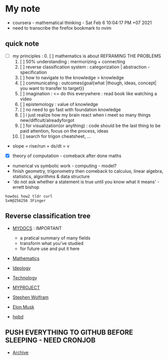 # My note
- coursera - mathematical thinking - Sat Feb  6 10:04:17 PM +07 2021
- need to transcribe the firefox bookmark to nvim
## quick note
* [ ] my principles :
    0. [ ] mathematics is about REFRAMING THE PROBLEMS
    1. [ ] 50% understanding : mermorizing + connecting
    2. [ ] reverse classification system : categorization | abstraction - specification
    3. [ ] how to navigate to the knowledge > knowledge
    4. [ ] communicating : outcomes{goal{what |though, ideas, concept| you want to transfer to target}}
    5. [ ] imagination : <= do this everywhere : read book like watching a video
    6. [ ] epistemology : value of knowledge
    7. [ ] no need to go fast with foundation knowledge 
    8. [ ] i just realize how my brain react when i meet so many things new/diffcult/alreadyforgot
    9. [ ] for visualization(or anything) : code should be the last thing to be paid attention, focus on the process, ideas
    10. [ ] search for trigon cheatsheet, ...
- slope = rise/run = ds/dt = v
- [X] theory of computation - comeback after done maths
- numerical vs symbolic work - computing - model?
- finish geometry, trigonometry then comeback to calculus, linear algebra, statistics, algorithms & data structure
- 'do not ask whether a statement is true until you know what it means' - errett bishop
```
howdoi how2 tldr curl
SxH@256256 3Finger
```

## Reverse classification tree
* [MYDOCS](MYDOCS) : IMPORTANT
    * a pratical summary of many fields
    * transform what you've studied
    * for future use and put it here

* [Mathematics](Mathematics)
* [Ideology](Ideology)
* [Technology](Technology)

* [MYPROJECT](MYPROJECT)

* [Stephen Wolfram](Stephen-Wolfram)
* [Elon Musk](Elon-Musk)
* [hpbd](hpbdMH)

## PUSH EVERYTHING TO GITHUB BEFORE SLEEPING - NEED CRONJOB
* [Archive](archive)
